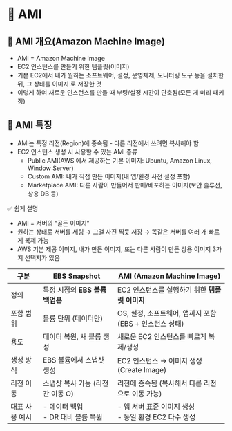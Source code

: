 # 🚀 AMI

## 📌 AMI 개요(Amazon Machine Image)

- AMI = Amazon Machine Image
- EC2 인스턴스를 만들기 위한 템플릿(이미지)
- 기본 EC2에서 내가 원하는 소프트웨어, 설정, 운영체제, 모니터링 도구 등을 설치한 뒤, 그 상태를 이미지
  로 저장한 것
- 이렇게 하여 새로운 인스턴스를 만들 때 부팅/설정 시간이 단축됨(모든 게 미리 패키징)

## 📌 AMI 특징

- AMI는 특정 리전(Region)에 종속됨 - 다른 리전에서 쓰려면 복사해야 함
- EC2 인스턴스 생성 시 사용할 수 있는 AMI 종류
  - Public AMI(AWS 에서 제공하는 기본 이미지: Ubuntu, Amazon Linux, Window Server)
  - Custom AMI: 내가 직접 만든 이미지(내 앱/환경 사전 설정 포함)
  - Marketplace AMI: 다른 사람이 만들어서 판매/배포하는 이미지(보안 솔루션, 상용 DB 등)

✅ 쉽게 설명

- AMI = 서버의 “골든 이미지”
- 원하는 상태로 서버를 세팅 → 그걸 사진 찍듯 저장 → 똑같은 서버를 여러 개 빠르게 복제 가능
- AWS 기본 제공 이미지, 내가 만든 이미지, 또는 다른 사람이 만든 상용 이미지 3가지 선택지가 있음

| 구분           | EBS Snapshot                         | AMI (Amazon Machine Image)                              |
| -------------- | ------------------------------------ | ------------------------------------------------------- |
| 정의           | 특정 시점의 **EBS 볼륨 백업본**      | EC2 인스턴스를 실행하기 위한 **템플릿 이미지**          |
| 포함 범위      | 볼륨 단위 (데이터만)                 | OS, 설정, 소프트웨어, 앱까지 포함 (EBS + 인스턴스 상태) |
| 용도           | 데이터 복원, 새 볼륨 생성            | 새로운 EC2 인스턴스를 빠르게 복제/생성                  |
| 생성 방식      | EBS 볼륨에서 스냅샷 생성             | EC2 인스턴스 → 이미지 생성 (Create Image)               |
| 리전 이동      | 스냅샷 복사 가능 (리전 간 이동 O)    | 리전에 종속됨 (복사해서 다른 리전으로 이동 가능)        |
| 대표 사용 예시 | - 데이터 백업<br>- DR 대비 볼륨 복원 | - 앱 서버 표준 이미지 생성<br>- 동일 환경 EC2 다수 생성 |
